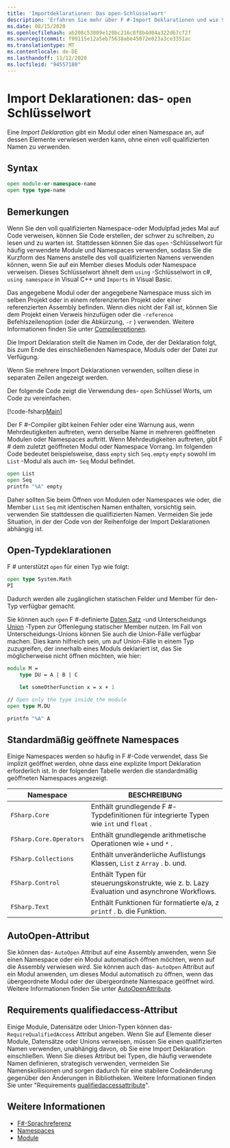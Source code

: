 ```yaml
---
title: 'Importdeklarationen: Das open-Schlüsselwort'
description: 'Erfahren Sie mehr über F #-Import Deklarationen und wie Sie ein Modul oder einen Namespace angeben, auf dessen Elemente verwiesen werden kann, ohne einen voll qualifizierten Namen zu verwenden.'
ms.date: 08/15/2020
ms.openlocfilehash: ab208c53809e120bc216c8f8b4d04a322d67cf2f
ms.sourcegitcommit: f99115e12a5eb75638abe45072e023a3ce3351ac
ms.translationtype: MT
ms.contentlocale: de-DE
ms.lasthandoff: 11/12/2020
ms.locfileid: "94557180"
---
```

# <a name="import-declarations-the-open-keyword"></a>Import Deklarationen: das- `open` Schlüsselwort

Eine *Import Deklaration* gibt ein Modul oder einen Namespace an, auf dessen Elemente verwiesen werden kann, ohne einen voll qualifizierten Namen zu verwenden.

## <a name="syntax"></a>Syntax

```fsharp
open module-or-namespace-name
open type type-name
```

## <a name="remarks"></a>Bemerkungen

Wenn Sie den voll qualifizierten Namespace-oder Modulpfad jedes Mal auf Code verweisen, können Sie Code erstellen, der schwer zu schreiben, zu lesen und zu warten ist. Stattdessen können Sie das `open` -Schlüsselwort für häufig verwendete Module und Namespaces verwenden, sodass Sie die Kurzform des Namens anstelle des voll qualifizierten Namens verwenden können, wenn Sie auf ein Member dieses Moduls oder Namespace verweisen. Dieses Schlüsselwort ähnelt dem `using` -Schlüsselwort in c#, `using namespace` in Visual C++ und `Imports` in Visual Basic.

Das angegebene Modul oder der angegebene Namespace muss sich im selben Projekt oder in einem referenzierten Projekt oder einer referenzierten Assembly befinden. Wenn dies nicht der Fall ist, können Sie dem Projekt einen Verweis hinzufügen oder die `-reference` Befehlszeilenoption (oder die Abkürzung, `-r` ) verwenden. Weitere Informationen finden Sie unter [Compileroptionen](compiler-options.md).

Die Import Deklaration stellt die Namen im Code, der der Deklaration folgt, bis zum Ende des einschließenden Namespace, Moduls oder der Datei zur Verfügung.

Wenn Sie mehrere Import Deklarationen verwenden, sollten diese in separaten Zeilen angezeigt werden.

Der folgende Code zeigt die Verwendung des- `open` Schlüssel Worts, um Code zu vereinfachen.

[!code-fsharp[Main](~/samples/snippets/fsharp/lang-ref-2/snippet6801.fs)]

Der F #-Compiler gibt keinen Fehler oder eine Warnung aus, wenn Mehrdeutigkeiten auftreten, wenn derselbe Name in mehreren geöffneten Modulen oder Namespaces auftritt. Wenn Mehrdeutigkeiten auftreten, gibt F # dem zuletzt geöffneten Modul oder Namespace Vorrang. Im folgenden Code bedeutet beispielsweise, dass `empty` sich `Seq.empty` `empty` sowohl im `List` -Modul als auch im- `Seq` Modul befindet.

```fsharp
open List
open Seq
printfn "%A" empty
```

Daher sollten Sie beim Öffnen von Modulen oder Namespaces wie oder, die Member `List` `Seq` mit identischen Namen enthalten, vorsichtig sein. verwenden Sie stattdessen die qualifizierten Namen. Vermeiden Sie jede Situation, in der der Code von der Reihenfolge der Import Deklarationen abhängig ist.

## <a name="open-type-declarations"></a>Open-Typdeklarationen

F # unterstützt `open` für einen Typ wie folgt:

```fsharp
open type System.Math
PI
```

Dadurch werden alle zugänglichen statischen Felder und Member für den-Typ verfügbar gemacht.

Sie können auch `open` F #-definierte [Daten Satz](records.md) -und Unterscheidungs [Union](discriminated-unions.md) -Typen zur Offenlegung statischer Member nutzen. Im Fall von Unterscheidungs-Unions können Sie auch die Union-Fälle verfügbar machen. Dies kann hilfreich sein, um auf Union-Fälle in einem Typ zuzugreifen, der innerhalb eines Moduls deklariert ist, das Sie möglicherweise nicht öffnen möchten, wie hier:

```fsharp
module M =
    type DU = A | B | C

    let someOtherFunction x = x + 1

// Open only the type inside the module
open type M.DU

printfn "%A" A
```

## <a name="namespaces-that-are-open-by-default"></a>Standardmäßig geöffnete Namespaces

Einige Namespaces werden so häufig in F #-Code verwendet, dass Sie implizit geöffnet werden, ohne dass eine explizite Import Deklaration erforderlich ist. In der folgenden Tabelle werden die standardmäßig geöffneten Namespaces angezeigt.

|Namespace|BESCHREIBUNG|
|---------|-----------|
|`FSharp.Core`|Enthält grundlegende F #-Typdefinitionen für integrierte Typen wie `int` und `float` .|
|`FSharp.Core.Operators`|Enthält grundlegende arithmetische Operationen wie `+` und `*` .|
|`FSharp.Collections`|Enthält unveränderliche Auflistungs Klassen, `List` z `Array` . b. und.|
|`FSharp.Control`|Enthält Typen für steuerungskonstrukte, wie z. b. Lazy Evaluation und asynchrone Workflows.|
|`FSharp.Text`|Enthält Funktionen für formatierte e/a, z `printf` . b. die Funktion.|

## <a name="autoopen-attribute"></a>AutoOpen-Attribut

Sie können das- `AutoOpen` Attribut auf eine Assembly anwenden, wenn Sie einen Namespace oder ein Modul automatisch öffnen möchten, wenn auf die Assembly verwiesen wird. Sie können auch das- `AutoOpen` Attribut auf ein Modul anwenden, um dieses Modul automatisch zu öffnen, wenn das übergeordnete Modul oder der übergeordnete Namespace geöffnet wird. Weitere Informationen finden Sie unter [AutoOpenAttribute](https://fsharp.github.io/fsharp-core-docs/reference/fsharp-core-autoopenattribute.html).

## <a name="requirequalifiedaccess-attribute"></a>Requirements qualifiedaccess-Attribut

Einige Module, Datensätze oder Union-Typen können das- `RequireQualifiedAccess` Attribut angeben. Wenn Sie auf Elemente dieser Module, Datensätze oder Unions verweisen, müssen Sie einen qualifizierten Namen verwenden, unabhängig davon, ob Sie eine Import Deklaration einschließen. Wenn Sie dieses Attribut bei Typen, die häufig verwendete Namen definieren, strategisch verwenden, vermeiden Sie Namenskollisionen und sorgen dadurch für eine stabilere Codeänderung gegenüber den Änderungen in Bibliotheken. Weitere Informationen finden Sie unter "Requirements [qualifiedaccessattribute](https://fsharp.github.io/fsharp-core-docs/reference/fsharp-core-requirequalifiedaccessattribute.html)".

## <a name="see-also"></a>Weitere Informationen

- [F#-Sprachreferenz](index.md)
- [Namespaces](namespaces.md)
- [Module](modules.md)
